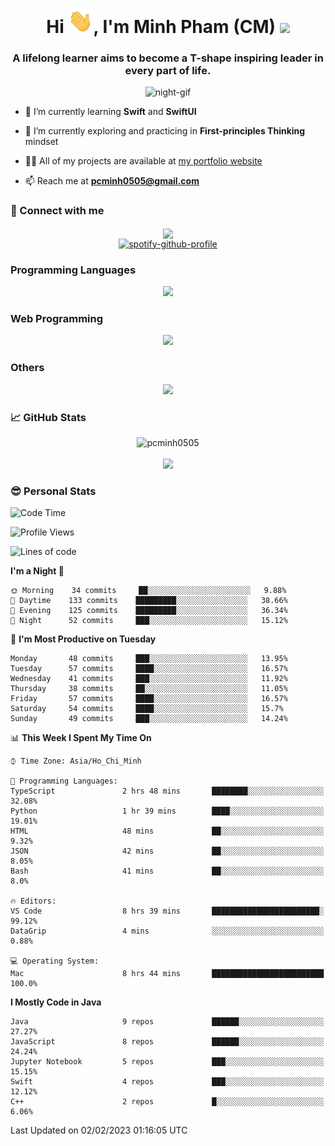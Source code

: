 <h1 align="center">Hi <img src="https://raw.githubusercontent.com/ABSphreak/ABSphreak/master/gifs/Hi.gif" width="40px" />, I'm Minh Pham (CM) <img src="https://media.giphy.com/media/1ynCEtlgMPAeNAqdnu/giphy.gif" width="20px" /> </h1>
<h3 align="center">A lifelong learner aims to become a T-shape inspiring leader in every part of life.</h3>

<p align="center">
  <img src="https://media.giphy.com/media/xUA7bdpLxQhsSQdyog/giphy.gif" alt="night-gif" height="200em"/>
</p>

- 🌱 I’m currently learning **Swift** and **SwiftUI**

- 🔭 I’m currently exploring and practicing in **First-principles Thinking** mindset

- 👨‍💻 All of my projects are available at [my portfolio website](https://pcminh0505.vercel.app/)

- 📫 Reach me at **pcminh0505@gmail.com**


<h3 align="left">🧬 Connect with me</h3>
<p align="center">
<a href="https://linkedin.com/in/pcminh0505" target="blank"><img align="center" src="https://img.shields.io/badge/linkedin-%230077B5.svg?style=for-the-badge&logo=linkedin&logoColor=white" /></a>
<br/>
<a href="https://spotify-github-profile.vercel.app/api/view?uid=217d5ndg2rakxarcnspwomj7q&redirect=true">
  <img height="350em" src="https://spotify-github-profile.vercel.app/api/view?uid=217d5ndg2rakxarcnspwomj7q&cover_image=true&theme=default&bar_color_cover=true" alt="spotify-github-profile" />
</a>
</p>

<h3 align="left">Programming Languages</h3>
<p align="center">
  <a href="https://skillicons.dev">
    <img src="https://skillicons.dev/icons?i=js,ts,go,py,java,swift,solidity,c,cpp" />
  </a>
</p>

<h3 align="left">Web Programming</h3>
<p align="center">
  <a href="https://skillicons.dev">
    <img src="https://skillicons.dev/icons?i=html,css,bootstrap,react,nextjs,graphql,spring,postgres,vercel" />
  </a>
</p>

<h3 align="left">Others</h3>
<p align="center">
  <a href="https://skillicons.dev">
    <img src="https://skillicons.dev/icons?i=tensorflow,figma,aws,firebase,gcp,vscode,visualstudio,androidstudio,arduino" />
  </a>
</p>

<h3 align="left">📈 GitHub Stats</h3>

<p align="center">
<img height="180em" src="https://github-readme-stats.vercel.app/api?username=pcminh0505&count_private=true&show_icons=true&include_all_commits=true&theme=ayu-mirage&show_icons=true&locale=en" alt="pcminh0505" />
<br/><br/>
<img src="https://github-profile-trophy.vercel.app/?username=pcminh0505&theme=onedark&rank=SECRET,SSS,SS,S,AAA,AA,A&column=3" />
</p>

<h3 align="left">😎 Personal Stats</h3>

<!--START_SECTION:waka-->
![Code Time](http://img.shields.io/badge/Code%20Time-720%20hrs%2057%20mins-blue)

![Profile Views](http://img.shields.io/badge/Profile%20Views-5-blue)

![Lines of code](https://img.shields.io/badge/From%20Hello%20World%20I%27ve%20Written-649%20Thousand%20lines%20of%20code-blue)

**I'm a Night 🦉** 

```text
🌞 Morning    34 commits     ██░░░░░░░░░░░░░░░░░░░░░░░   9.88% 
🌆 Daytime    133 commits    █████████░░░░░░░░░░░░░░░░   38.66% 
🌃 Evening    125 commits    █████████░░░░░░░░░░░░░░░░   36.34% 
🌙 Night      52 commits     ███░░░░░░░░░░░░░░░░░░░░░░   15.12%

```
📅 **I'm Most Productive on Tuesday** 

```text
Monday       48 commits     ███░░░░░░░░░░░░░░░░░░░░░░   13.95% 
Tuesday      57 commits     ████░░░░░░░░░░░░░░░░░░░░░   16.57% 
Wednesday    41 commits     ███░░░░░░░░░░░░░░░░░░░░░░   11.92% 
Thursday     38 commits     ██░░░░░░░░░░░░░░░░░░░░░░░   11.05% 
Friday       57 commits     ████░░░░░░░░░░░░░░░░░░░░░   16.57% 
Saturday     54 commits     ████░░░░░░░░░░░░░░░░░░░░░   15.7% 
Sunday       49 commits     ███░░░░░░░░░░░░░░░░░░░░░░   14.24%

```


📊 **This Week I Spent My Time On** 

```text
⌚︎ Time Zone: Asia/Ho_Chi_Minh

💬 Programming Languages: 
TypeScript               2 hrs 48 mins       ████████░░░░░░░░░░░░░░░░░   32.08% 
Python                   1 hr 39 mins        ████░░░░░░░░░░░░░░░░░░░░░   19.01% 
HTML                     48 mins             ██░░░░░░░░░░░░░░░░░░░░░░░   9.32% 
JSON                     42 mins             ██░░░░░░░░░░░░░░░░░░░░░░░   8.05% 
Bash                     41 mins             ██░░░░░░░░░░░░░░░░░░░░░░░   8.0%

🔥 Editors: 
VS Code                  8 hrs 39 mins       ████████████████████████░   99.12% 
DataGrip                 4 mins              ░░░░░░░░░░░░░░░░░░░░░░░░░   0.88%

💻 Operating System: 
Mac                      8 hrs 44 mins       █████████████████████████   100.0%

```

**I Mostly Code in Java** 

```text
Java                     9 repos             ██████░░░░░░░░░░░░░░░░░░░   27.27% 
JavaScript               8 repos             ██████░░░░░░░░░░░░░░░░░░░   24.24% 
Jupyter Notebook         5 repos             ███░░░░░░░░░░░░░░░░░░░░░░   15.15% 
Swift                    4 repos             ███░░░░░░░░░░░░░░░░░░░░░░   12.12% 
C++                      2 repos             █░░░░░░░░░░░░░░░░░░░░░░░░   6.06%

```



 Last Updated on 02/02/2023 01:16:05 UTC
<!--END_SECTION:waka-->

